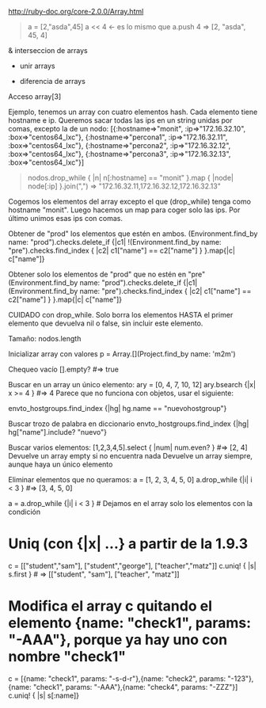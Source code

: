 http://ruby-doc.org/core-2.0.0/Array.html

> a = [2,"asda",45]
> a << 4  <- es lo mismo que a.push 4
=> [2, "asda", 45, 4]

& interseccion de arrays
+ unir arrays
- diferencia de arrays

Acceso
array[3]

Ejemplo, tenemos un array con cuatro elementos hash. Cada elemento tiene hostname e ip.
Queremos sacar todas las ips en un string unidas por comas, excepto la de un nodo:
[{:hostname=>"monit",    :ip=>"172.16.32.10", :box=>"centos64_lxc"}, 
 {:hostname=>"percona1", :ip=>"172.16.32.11", :box=>"centos64_lxc"}, 
 {:hostname=>"percona2", :ip=>"172.16.32.12", :box=>"centos64_lxc"}, 
 {:hostname=>"percona3", :ip=>"172.16.32.13", :box=>"centos64_lxc"}]

> nodos.drop_while { |n| n[:hostname] == "monit" }.map { |node| node[:ip] }.join(",")
=> "172.16.32.11,172.16.32.12,172.16.32.13"

Cogemos los elementos del array excepto el que (drop_while) tenga como hostname "monit".
Luego hacemos un map para coger solo las ips.
Por último unimos esas ips con comas.


Obtener de "prod" los elementos que estén en ambos.
(Environment.find_by name: "prod").checks.delete_if {|c1| !(Environment.find_by name: "pre").checks.find_index { |c2| c1["name"] == c2["name"] } }.map{|c| c["name"]}

Obtener solo los elementos de "prod" que no estén en "pre"
(Environment.find_by name: "prod").checks.delete_if {|c1| (Environment.find_by name: "pre").checks.find_index { |c2| c1["name"] == c2["name"] } }.map{|c| c["name"]}


CUIDADO con drop_while. Solo borra los elementos HASTA el primer elemento que devuelva nil o false, sin incluir este elemento.



Tamaño:
nodos.length


Inicializar array con valores
p = Array.[](Project.find_by name: 'm2m')

Chequeo vacío
[].empty?   #=> true


Buscar en un array un único elemento:
ary = [0, 4, 7, 10, 12]
ary.bsearch {|x| x >=   4 } #=> 4
  Parece que no funciona con objetos, usar el siguiente:

envto_hostgroups.find_index {|hg| hg.name == "nuevohostgroup"}

Buscar trozo de palabra en diccionario
envto_hostgroups.find_index {|hg| hg["name"].include? "nuevo"}


Buscar varios elementos:
[1,2,3,4,5].select { |num|  num.even?  }   #=> [2, 4]
  Devuelve un array empty si no encuentra nada
  Devuelve un array siempre, aunque haya un único elemento

Eliminar elementos que no queramos:
a = [1, 2, 3, 4, 5, 0]
a.drop_while {|i| i < 3 }   #=> [3, 4, 5, 0]

a = a.drop_while {|i| i < 3 } # Dejamos en el array solo los elementos con la condición

# Uniq (con {|x| ...} a partir de la 1.9.3
c = [["student","sam"], ["student","george"], ["teacher","matz"]]
c.uniq! { |s| s.first } # => [["student", "sam"], ["teacher", "matz"]]

# Modifica el array c quitando el elemento {name: "check1", params: "-AAA"}, porque ya hay uno con nombre "check1"
c = [{name: "check1", params: "-s-d-r"},{name: "check2", params: "-123"},{name: "check1", params: "-AAA"},{name: "check4", params: "-ZZZ"}]
c.uniq! { |s| s[:name]}
